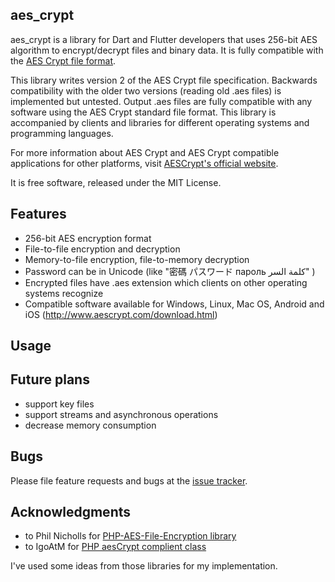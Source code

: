 ## aes_crypt

aes_crypt is a library for Dart and Flutter developers
that uses 256-bit AES algorithm to encrypt/decrypt files and binary data. 
It is fully compatible with the 
[AES Crypt file format](https://www.aescrypt.com/aes_file_format.html).


This library writes version 2 of the AES Crypt file specification. Backwards compatibility 
with the older two versions (reading old .aes files) is implemented but untested. 
Output .aes files are fully compatible with any software using the AES Crypt standard file format.
This library is accompanied by clients and libraries for different operating systems
and programming languages.

For more information about AES Crypt and AES Crypt compatible 
applications for other platforms, visit [AESCrypt's official website](https://www.aescrypt.com).  


It is free software, released under the MIT License.
 
## Features

- 256-bit AES encryption format
- File-to-file encryption and decryption
- Memory-to-file encryption, file-to-memory decryption
- Password can be in Unicode (like "密碼 パスワード пароль كلمة السر" )
- Encrypted files have .aes extension which clients on other operating systems recognize
- Compatible software available for Windows, Linux, Mac OS, Android and iOS 
(http://www.aescrypt.com/download.html)

## Usage


## Future plans

- support key files
- support streams and asynchronous operations
- decrease memory consumption

## Bugs

Please file feature requests and bugs at the [issue tracker][tracker].

[tracker]: http://example.com/issues/replaceme

## Acknowledgments

- to Phil Nicholls for [PHP-AES-File-Encryption library](https://github.com/philios33/PHP-AES-File-Encryption) 
- to IgoAtM for [PHP aesCrypt complient class](https://forums.packetizer.com/viewtopic.php?f=72&t=403)

I've used some ideas from those libraries for my implementation.
